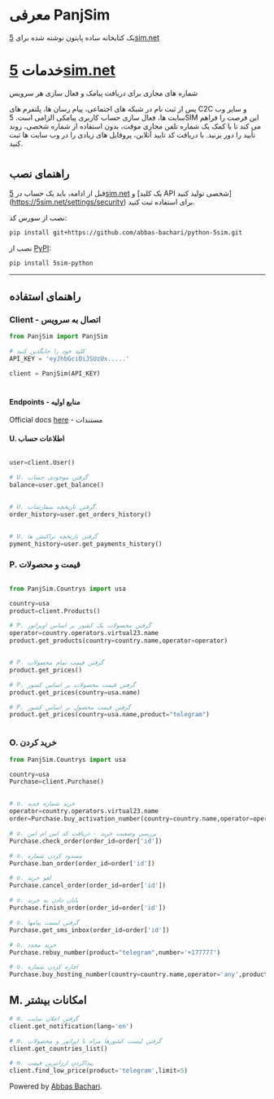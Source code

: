 # معرفی PanjSim

یک کتابخانه ساده پایتون نوشته شده برای [5sim.net](https://5sim.net)
#


# خدمات [5sim.net](https://5sim.net)

شماره های مجازی برای دریافت پیامک و فعال سازی هر سرویس

پس از ثبت نام در شبکه های اجتماعی، پیام رسان ها، پلتفرم های C2C و سایر وب سایت ها، فعال سازی حساب کاربری پیامکی الزامی است. 5SIM این فرصت را فراهم می کند تا با کمک یک شماره تلفن مجازی موقت، بدون استفاده از شماره شخصی، روند تأیید را دور بزنید. با دریافت کد تایید آنلاین، پروفایل های زیادی را در وب سایت ها ثبت کنید.
#

## راهنمای نصب

قبل از ادامه، باید یک حساب در [5sim.net](https://5sim.net/) و [یک کلید API شخصی تولید کنید] (https://5sim.net/settings/security) برای استفاده ثبت کنید. 

 


نصب از سورس کد:

``` bash
pip install git+https://github.com/abbas-bachari/python-5sim.git
```

نصب از  [PyPI](https://pypi.org/project/python-5sim/):

```bash
pip install 5sim-python
```
<hr>

## راهنمای استفاده
###  Client - اتصال به سرویس

```python
from PanjSim import PanjSim

# کلید خود را جایگذین کنید
API_KEY = 'eyJhbGciOiJSUzUx.....' 

client = PanjSim(API_KEY) 
```
 
#
#### Endpoints - منابع اولیه
Official docs [here](https://docs.5sim.net/) - مستندات

#### U. اطلاعات حساب

```python

user=client.User()

# U. گرفتن موجودی حساب
balance=user.get_balance()


# U. گرفتن تاریخچه سفارشات
order_history=user.get_orders_history()


# U. گرفتن تاریخچه تراکنش ها
pyment_history=user.get_payments_history()

```

### P. قیمت و محصولات
```python

from PanjSim.Countrys import usa

country=usa
product=client.Products()

# P. گرفتن محصولات یک کشور بر اساس اوپراتور
operator=country.operators.virtual23.name
product.get_products(country=country.name,operator=operator)


# P. گرفتن قیمت تمام محصولات
product.get_prices()

# P. گرفتن قیمت محصولات بر اساس کشور
product.get_prices(country=usa.name)

# P. گرفتن قیمت محصول بر اساس کشور
product.get_prices(country=usa.name,product="telegram")



```
### O. خرید کردن

```python
from PanjSim.Countrys import usa

country=usa
Purchase=client.Purchase()


# o. خرید شماره جدید
operator=country.operators.virtual23.name
order=Purchase.buy_activation_number(country=country.name,operator=operator,product='telegram')

# o. بررسی وضعیت خرید - دریافت کد اس ام اس
Purchase.check_order(order_id=order['id'])

# o. مسدود کردن شماره
Purchase.ban_order(order_id=order['id'])

# o. لغو خرید
Purchase.cancel_order(order_id=order['id'])

# o. پایان دادن به خرید
Purchase.finish_order(order_id=order['id'])

# o. گرفتن لیست پیامها
Purchase.get_sms_inbox(order_id=order['id'])

# o. خرید مجدد
Purchase.rebuy_number(product="telegram",number='+177777')

# o. اجاره کردن شماره
Purchase.buy_hosting_number(country=country.name,operator='any',product='1day')
```

## M. امکانات بیشتر

```python
# m. گرفتن اعلان سایت
client.get_notification(lang='en')

# m. گرفتن لیست کشورها مراه با اپراتور و محصولات
client.get_countries_list()

# m. پیداکردن ارزانترین قیمت
client.find_low_price(product='telegram',limit=5)
```
Powered by [Abbas Bachari](https://github.com/abbas-bachari).
